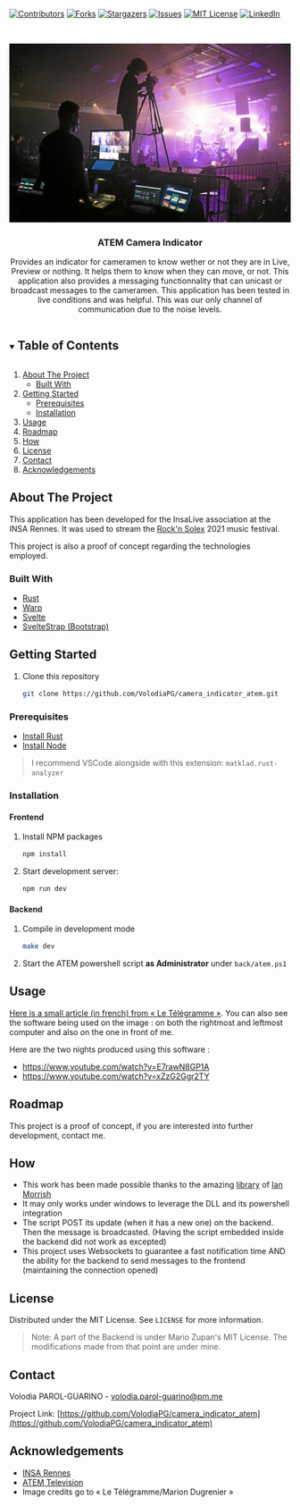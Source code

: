 <!-- PROJECT SHIELDS -->
<!--
*** I'm using markdown "reference style" links for readability.
*** Reference links are enclosed in brackets [ ] instead of parentheses ( ).
*** See the bottom of this document for the declaration of the reference variables
*** for contributors-url, forks-url, etc. This is an optional, concise syntax you may use.
*** https://www.markdownguide.org/basic-syntax/#reference-style-links
-->
[![Contributors][contributors-shield]][contributors-url]
[![Forks][forks-shield]][forks-url]
[![Stargazers][stars-shield]][stars-url]
[![Issues][issues-shield]][issues-url]
[![MIT License][license-shield]][license-url]
[![LinkedIn][linkedin-shield]][linkedin-url]



<!-- PROJECT LOGO -->
<br />
<p align="center">
  <a href="https://github.com/VolodiaPG/camera_indicator_atem">
    <img src="image.jpg" alt="Le Télégramme/Marion Dugrenier">
  </a>

  <h3 align="center">ATEM Camera Indicator</h3>

  <p align="center">
    Provides an indicator for cameramen to know wether or not they are in Live, Preview or nothing. It helps them to know when they can move, or not. This application also provides a messaging functionnality that can unicast or broadcast messages to the cameramen.
    This application has been tested in live conditions and was helpful. This was our only channel of communication due to the noise levels.
    <!-- <br />
    <a href="https://github.com/VolodiaPG/camera_indicator_atem"><strong>Explore the docs »</strong></a>
    <br />
    <br />
    <a href="https://github.com/VolodiaPG/camera_indicator_atem">View Demo</a>
    ·
    <a href="https://github.com/VolodiaPG/camera_indicator_atem/issues">Report Bug</a>
    ·
    <a href="https://github.com/VolodiaPG/camera_indicator_atem/issues">Request Feature</a> -->
  </p>
</p>



<!-- TABLE OF CONTENTS -->
<details open="open">
  <summary><h2 style="display: inline-block">Table of Contents</h2></summary>
  <ol>
    <li>
      <a href="#about-the-project">About The Project</a>
      <ul>
        <li><a href="#built-with">Built With</a></li>
      </ul>
    </li>
    <li>
      <a href="#getting-started">Getting Started</a>
      <ul>
        <li><a href="#prerequisites">Prerequisites</a></li>
        <li><a href="#installation">Installation</a></li>
      </ul>
    </li>
    <li><a href="#usage">Usage</a></li>
    <li><a href="#roadmap">Roadmap</a></li>
    <li><a href="#how">How</a></li>
    <!-- <li><a href="#contributing">Contributing</a></li> -->
    <li><a href="#license">License</a></li>
    <li><a href="#contact">Contact</a></li>
    <li><a href="#acknowledgements">Acknowledgements</a></li>
  </ol>
</details>



<!-- ABOUT THE PROJECT -->
## About The Project

This application has been developed for the InsaLive association at the INSA Rennes. It was used to stream the [Rock'n Solex](https://rocknsolex.fr/) 2021 music festival.

This project is also a proof of concept regarding the technologies employed.


### Built With

* [Rust](https://www.rust-lang.org/)
* [Warp](https://github.com/seanmonstar/warp)
* [Svelte](https://svelte.dev/)
* [SvelteStrap (Bootstrap)](https://sveltestrap.js.org/)



<!-- GETTING STARTED -->
## Getting Started

1. Clone this repository
   ```sh
   git clone https://github.com/VolodiaPG/camera_indicator_atem.git
   ```

### Prerequisites

* [Install Rust](https://www.rust-lang.org/tools/install)
* [Install Node](https://nodejs.org/en/download/)

> I recommend VSCode alongside with this extension: `matklad.rust-analyzer` 


### Installation

#### Frontend
1. Install NPM packages
   ```sh
   npm install
   ```
2. Start development server:
   ```sh
   npm run dev
   ```

#### Backend

1. Compile in development mode
   ```sh
   make dev
   ```
2. Start the ATEM powershell script **as Administrator** under `back/atem.ps1`



<!-- USAGE EXAMPLES -->
## Usage

[Here is a small article (in french) from « Le Télégramme »](https://www.letelegramme.fr/ille-et-vilaine/rennes/festival-dans-les-coulisses-du-rock-n-solex-2021-en-ligne-16-05-2021-12750646.php). You can also see the software being used on the image : on both the rightmost and leftmost computer and also on the one in front of me.

Here are the two nights produced using this software :
* <https://www.youtube.com/watch?v=E7rawN8GP1A>
* <https://www.youtube.com/watch?v=xZzG2Ggr2TY>



<!-- ROADMAP -->
## Roadmap

This project is a proof of concept, if you are interested into further development, contact me.

## How

* This work has been made possible thanks to the amazing [library](https://ianmorrish.wordpress.com/v-ise/atem/) of [Ian Morrish](https://ianmorrish.wordpress.com/about/)
* It may only works under windows to leverage the DLL and its powershell integration
* The script POST its update (when it has a new one) on the backend. Then the message is broadcasted. (Having the script embedded inside the backend did not work as excepted)
* This project uses Websockets to guarantee a fast notification time AND the ability for the backend to send messages to the frontend (maintaining the connection opened)

<!-- CONTRIBUTING
## Contributing

Contributions are what make the open source community such an amazing place to be learn, inspire, and create. Any contributions you make are **greatly appreciated**.

1. Fork the Project
2. Create your Feature Branch (`git checkout -b feature/AmazingFeature`)
3. Commit your Changes (`git commit -m 'Add some AmazingFeature'`)
4. Push to the Branch (`git push origin feature/AmazingFeature`)
5. Open a Pull Request -->



<!-- LICENSE -->
## License

Distributed under the MIT License. See `LICENSE` for more information.

> Note: A part of the Backend is under Mario Zupan's MIT License. The modifications made from that point are under mine.



<!-- CONTACT -->
## Contact

Volodia PAROL-GUARINO - volodia.parol-guarino@pm.me

Project Link: [https://github.com/VolodiaPG/camera_indicator_atem](https://github.com/VolodiaPG/camera_indicator_atem)



<!-- ACKNOWLEDGEMENTS -->
## Acknowledgements

* [INSA Rennes](https://www.insa-rennes.fr/)
* [ATEM Television](https://www.blackmagicdesign.com/products/atemtelevisionstudio)
* Image credits go to « Le Télégramme/Marion Dugrenier »




<!-- MARKDOWN LINKS & IMAGES -->
<!-- https://www.markdownguide.org/basic-syntax/#reference-style-links -->
[contributors-shield]: https://img.shields.io/github/contributors/VolodiaPG/camera_indicator_atem.svg?style=for-the-badge
[contributors-url]: https://github.com/VolodiaPG/camera_indicator_atem/graphs/contributors
[forks-shield]: https://img.shields.io/github/forks/VolodiaPG/camera_indicator_atem.svg?style=for-the-badge
[forks-url]: https://github.com/VolodiaPG/camera_indicator_atem/network/members
[stars-shield]: https://img.shields.io/github/stars/VolodiaPG/camera_indicator_atem.svg?style=for-the-badge
[stars-url]: https://github.com/VolodiaPG/camera_indicator_atem/stargazers
[issues-shield]: https://img.shields.io/github/issues/VolodiaPG/camera_indicator_atem.svg?style=for-the-badge
[issues-url]: https://github.com/VolodiaPG/camera_indicator_atem/issues
[license-shield]: https://img.shields.io/github/license/VolodiaPG/camera_indicator_atem.svg?style=for-the-badge
[license-url]: https://github.com/VolodiaPG/camera_indicator_atem/blob/master/LICENSE
[linkedin-shield]: https://img.shields.io/badge/-LinkedIn-black.svg?style=for-the-badge&logo=linkedin&colorB=555
[linkedin-url]: https://www.linkedin.com/in/volodia-parol-guarino/

